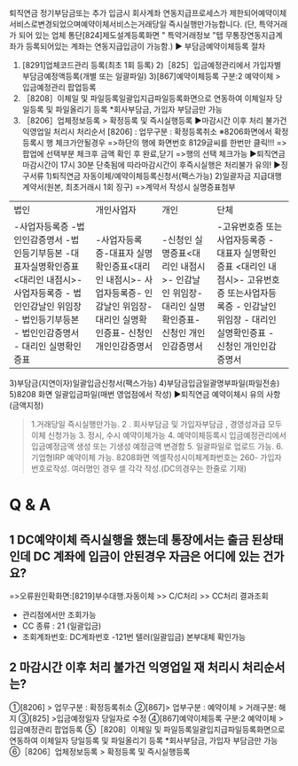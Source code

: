 퇴직연금 정기부담금또는 추가 입금시 회사계좌 연동지급프로세스가 제한되어예약이체서비스로변경되었으며예약이체서비스는거래당일 즉시실행만가능합니다.
(단, 특약거래가 되어 있는 업체 통단[824]제도설계등록화면 " 특약거래정보 "탭 무통장연동지급계좌가 등록되어있는 계좌는 연동지급입금이 가능함.)
▶ 부담금예약이체등록 절차
1) [8291]업체코드관리 등록(최초 1회 등록)
2)［825］입금예정관리에서 가입자별 부담금예정액등록(개별 또는 일괄파일)
3)[867]예약이체등록 구분:2 예약이체 > 입금예정관리 팝업등록
4) ［8208］이체일 및 파일등록일괄입지급파일등록화면으로 연동하여 이체일자 당일등록 및 파일올리기 등록
*회사부담금, 가입자 부담금만 가능
5) ［8206］업체정보등록 > 확정등록 및 즉시실행등록
▶마감시간 이후 처리 불가건 익영업일 처리시 처리순서
[8206] : 업무구분 : 확정등록취소
※8206화면에서 확정등록시 행 체크가안될경우
=>하단의 행에 화면번호
8129글씨를 한번만 클릭!!!
=>팝업에 선택부분 체크후 금액 확인 후 완료,닫기
=>행의 선택 체크가능
▶퇴직연금 마감시간이 17시 30분 단축됨에 따라마감시간이 후즉시실행은 처리불가 유의!
▶징구서류
1)퇴직연금 자동이체/예약이체등록신청서(팩스가능)
2)일괄자금 지급대행계약서(원본, 최초거래시 1회 징구)
=>계약서 작성시 실명증표첨부

<table><tbody><tr>
<td>
법인</td>
<td>
개인사업자</td>
<td>
개인</td>
<td>
단체</td></tr><tr>
<td>-사업자등록증
-법인인감증명서
-법인등기부등본
-대표자실명확인증표
<대리인 내점시>-사업자등록증
- 법인인감날인 위임장
- 법인등기부등본
- 법인인감증명서
- 대리인 실명확인증표</td>
<td>-사업자등록증-대표자 실명확인증표<대리인 내점시>- 사업자등록증- 인감날인 위임장- 대리인 실명확인증표- 신청인 개인인감증명서</td>
<td>-신청인 실명증표<대리인 내점시>- 인감날인 위임장- 대리인 실명확인증표- 신청인 개인인감증명서</td>
<td>-고유번호증 또는사업자등록증
- 대표자 실명확인증표
<대리인 내점시>- 고유번호증 또는사업자등록증
- 인감날인 위임장
- 대리인 실명확인증표
- 신청인 개인인감증명서</td></tr></tbody>
</table>


3)부담금(지연이자)일괄입금신청서(팩스가능)
4)부담금입금일괄명부파일(파일전송)
5)8208 화면 일괄입금파일(매번 영업점에서 작성)
▶퇴직연금 예약이체시 유의 사항(금액지정)
> 1.거래당일 즉시실행만가능.
> 2 . 회사부담금 및 가입자부담금 , 경영성과급 모두 이체 신청가능
> 3. 정시, 수시 예약이체가능
> 4. 예약이체등록시 입금예정관리에서 입금예정금액 생성 또는 기생성 예정금액 변경함
> 5. 일괄파일로 업로드 가능.
> 6. 기업형IRP 예약이체 가능. 8208화면 엑셀작성시이체계좌번호는 260- 가입자번호로작성. 여러명인 경우 셀 각각 작성.(DC의경우는 한줄로 기재)
# Q & A
## 1 DC예약이체 즉시실행을 했는데 통장에서는 출금 된상태인데 DC 계좌에 입금이 안된경우 자금은 어디에 있는 건가요?
=>오류원인확화면:[8219]부수대행.자동이체 >> C/C처리 >> CC처리 결과조회
- 관리점에서만 조회가능
- CC 종류 : 21 (일괄입금)
- 조회계좌번호: DC계좌번호
-121번 텔러(일괄입금) 본부대체 확인가능
## 2 마감시간 이후 처리 불가건 익영업일 재 처리시 처리순서는?
①[8206] > 업무구분 : 확정등록취소
②[867]> 업부구분 : 예약이체 > 거래구분: 해지
③[825] >입금예정일자 당일자로 수정
④[867]예약이체등록 구분:2 예약이체 > 입금예정관리 팝업등록
⑤［8208］이체일 및 파일등록일괄입지급파일등록화면으로 연동하여 이체일자 당일등록 및 파일올리기 등록
*회사부담금, 가입자 부담금만 가능
⑥［8206］업체정보등록 > 확정등록 및 즉시실행등록
